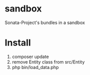 # sandbox
Sonata-Project's bundles in a sandbox

# Install

1. composer update
1. remove Entity class from src/Entity
1. php bin/load_data.php
